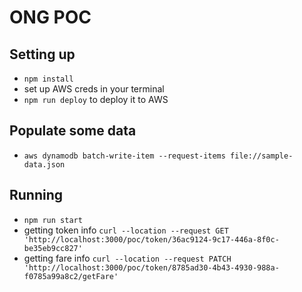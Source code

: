 # ONG POC

## Setting up

- `npm install`
- set up AWS creds in your terminal
- `npm run deploy` to deploy it to AWS

## Populate some data

- `aws dynamodb batch-write-item --request-items file://sample-data.json`

## Running

- `npm run start`
- getting token info `curl --location --request GET 'http://localhost:3000/poc/token/36ac9124-9c17-446a-8f0c-be35eb9cc827'`
- getting fare info `curl --location --request PATCH 'http://localhost:3000/poc/token/8785ad30-4b43-4930-988a-f0785a99a8c2/getFare'`
